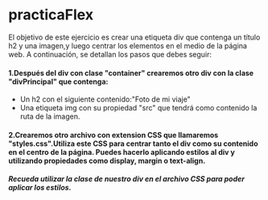 # practicaFlex

El objetivo de este ejercicio es crear una etiqueta div que contenga un título h2 y una imagen,y luego centrar los elementos en el medio de la página web. 
A continuación, se detallan los pasos que debes seguir:

#### 1.Después del div con clase "container" crearemos otro div con la clase "divPrincipal" que contenga:

- Un h2 con el siguiente contenido:"Foto de mi viaje"
- Una etiqueta img con su propiedad "src" que tendrá como contenido la ruta de la imagen.

#### 2.Crearemos otro archivo con extension CSS que llamaremos "styles.css".Utiliza este CSS para centrar tanto el div como su contenido en el centro de la página. Puedes hacerlo aplicando estilos al div y utilizando propiedades como display, margin o text-align.
##### Recueda utilizar la clase de nuestro div en el archivo CSS para poder aplicar los estilos.
